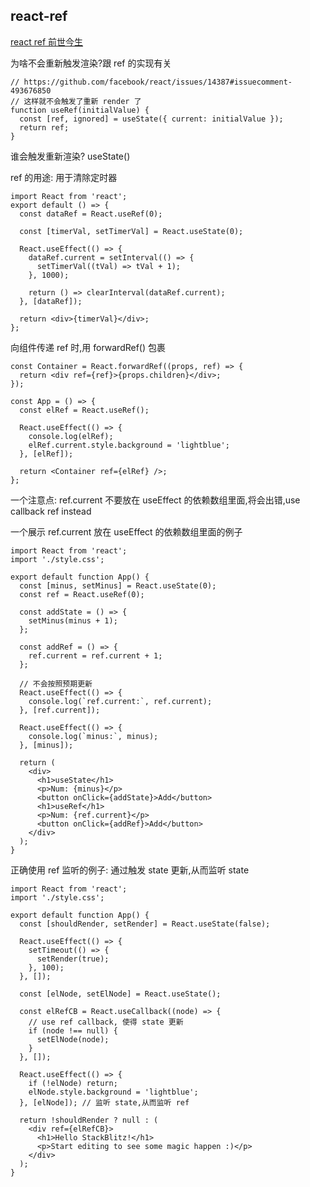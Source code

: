 ## react-ref

[react ref 前世今生](https://dev.to/this-is-learning/react-refs-the-complete-story-16km)

为啥不会重新触发渲染?跟 ref 的实现有关

```tsx
// https://github.com/facebook/react/issues/14387#issuecomment-493676850
// 这样就不会触发了重新 render 了
function useRef(initialValue) {
  const [ref, ignored] = useState({ current: initialValue });
  return ref;
}
```

谁会触发重新渲染? useState()

ref 的用途: 用于清除定时器

```tsx
import React from 'react';
export default () => {
  const dataRef = React.useRef(0);

  const [timerVal, setTimerVal] = React.useState(0);

  React.useEffect(() => {
    dataRef.current = setInterval(() => {
      setTimerVal((tVal) => tVal + 1);
    }, 1000);

    return () => clearInterval(dataRef.current);
  }, [dataRef]);

  return <div>{timerVal}</div>;
};
```

向组件传递 ref 时,用 forwardRef() 包裹

```tsx
const Container = React.forwardRef((props, ref) => {
  return <div ref={ref}>{props.children}</div>;
});

const App = () => {
  const elRef = React.useRef();

  React.useEffect(() => {
    console.log(elRef);
    elRef.current.style.background = 'lightblue';
  }, [elRef]);

  return <Container ref={elRef} />;
};
```

一个注意点: ref.current 不要放在 useEffect 的依赖数组里面,将会出错,use callback
ref instead

一个展示 ref.current 放在 useEffect 的依赖数组里面的例子

```tsx
import React from 'react';
import './style.css';

export default function App() {
  const [minus, setMinus] = React.useState(0);
  const ref = React.useRef(0);

  const addState = () => {
    setMinus(minus + 1);
  };

  const addRef = () => {
    ref.current = ref.current + 1;
  };

  // 不会按照预期更新
  React.useEffect(() => {
    console.log(`ref.current:`, ref.current);
  }, [ref.current]);

  React.useEffect(() => {
    console.log(`minus:`, minus);
  }, [minus]);

  return (
    <div>
      <h1>useState</h1>
      <p>Num: {minus}</p>
      <button onClick={addState}>Add</button>
      <h1>useRef</h1>
      <p>Num: {ref.current}</p>
      <button onClick={addRef}>Add</button>
    </div>
  );
}
```

正确使用 ref 监听的例子: 通过触发 state 更新,从而监听 state

```tsx
import React from 'react';
import './style.css';

export default function App() {
  const [shouldRender, setRender] = React.useState(false);

  React.useEffect(() => {
    setTimeout(() => {
      setRender(true);
    }, 100);
  }, []);

  const [elNode, setElNode] = React.useState();

  const elRefCB = React.useCallback((node) => {
    // use ref callback, 使得 state 更新
    if (node !== null) {
      setElNode(node);
    }
  }, []);

  React.useEffect(() => {
    if (!elNode) return;
    elNode.style.background = 'lightblue';
  }, [elNode]); // 监听 state,从而监听 ref

  return !shouldRender ? null : (
    <div ref={elRefCB}>
      <h1>Hello StackBlitz!</h1>
      <p>Start editing to see some magic happen :)</p>
    </div>
  );
}
```
